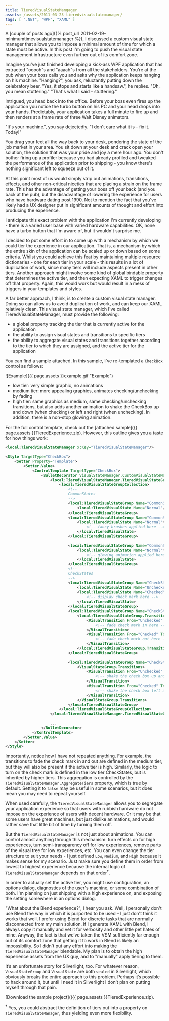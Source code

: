 ```yaml
---
title: TieredVisualStateMangager
assets: /assets/2011-03-23-tieredvisualstatemanager/
tags: [ ".NET", "WPF", "XAML" ]
---
```

A [couple of posts ago]({% post_url 2011-02-19-minimumtimevisualstatemanager %}), I discussed a custom visual state manager that allows you to impose a minimal amount of time for which a state must be active. In this post I'm going to push the visual state management infrastructure even further out of its comfort zone.

Imagine you've just finished developing a kick-ass WPF application that has extracted "ooooh"s and "aaaah"s from all the stakeholders. You're at the pub when your boss calls you and asks why the application keeps hanging on his machine. "Hanging?", you ask, reluctantly putting down the celebratory beer. "Yes, it stops and starts like a handsaw.", he replies. "Oh, you mean stuttering." "That's what I said - stuttering."

Intrigued, you head back into the office. Before your boss even fires up the application you notice the turbo button on his PC and your head drops into your hands. Predictably, your application takes a full minute to fire up and then renders at a frame rate of three Walt Disney animators.

"It's your machine.", you say dejectedly. "I don't care what it is - fix it. Today!"

You drag your feet all the way back to your desk, pondering the state of the job market in your area. You sit down at your desk and crack open your solution, the solution that was your pride and joy a mere hour ago. You don't bother firing up a profiler because you had already profiled and tweaked the performance of the application prior to shipping - you know there's nothing significant left to squeeze out of it.

At this point most of us would simply strip out animations, transitions, effects, and other non-critical niceties that are placing a strain on the frame rate. This has the advantage of getting your boss off your back (and you back at the pub), but the disadvantage of lowering the experience for users who have hardware dating post 1990. Not to mention the fact that you've likely had a UX designer put in significant amounts of thought and effort into producing the experience.

I anticipate this exact problem with the application I'm currently developing - there is a varied user base with varied hardware capabilities. OK, none have a turbo button that I'm aware of, but it wouldn't surprise me.

I decided to put some effort in to come up with a mechanism by which we could tier the experience in our application. That is, a mechanism by which the entire skin of the application can be scaled up or down based on some criteria. Whilst you could achieve this feat by maintaining multiple resource dictionaries - one for each tier in your scale - this results in a lot of duplication of work, since many tiers will include aspects present in other tiers. Another approach might involve some kind of global bindable property that determines the active tier, and then expecting XAML to trigger changes off that property. Again, this would work but would result in a mess of triggers in your templates and styles.

A far better approach, I think, is to create a custom visual state manager. Doing so can allow us to avoid duplication of work, and can keep our XAML relatively clean. This visual state manager, which I've called TieredVisualStateManager, must provide the following:

* a global property tracking the tier that is currently active for the application
* the ability to assign visual states and transitions to specific tiers
* the ability to aggregate visual states and transitions together according to the tier to which they are assigned, and the active tier for the application

You can find a sample attached. In this sample, I've re-templated a `CheckBox` control as follows:

![Example]({{ page.assets }}example.gif "Example")

* low tier: very simple graphic, no animations
* medium tier: more appealing graphics, animates checking/unchecking by fading
* high tier: same graphics as medium, same checking/unchecking transitions, but also adds another animation to shake the CheckBox up and down (when checking) or left and right (when unchecking). In addition, there is a non-stop glowing animation.

For the full control template, check out the [attached sample]({{ page.assets }}TieredExperience.zip). However, this outline gives you a taste for how things work:

```xml
<local:TieredVisualStateManager x:Key="TieredVisualStateManager"/>
     
<Style TargetType="CheckBox">
    <Setter Property="Template">
        <Setter.Value>
            <ControlTemplate TargetType="CheckBox">
                <BulletDecorator VisualStateManager.CustomVisualStateManager="{StaticResource TieredVisualStateManager}">
                    <local:TieredVisualStateManager.TieredVisualStateGroups>
                        <local:TieredVisualStateGroupCollection>
                            <!--
                            CommonStates
                            -->
                            <local:TieredVisualStateGroup Name="CommonStates" Tier="Low">
                                <local:TieredVisualState Name="Normal"/>
                            </local:TieredVisualStateGroup>
                            <local:TieredVisualStateGroup Name="CommonStates" Tier="Medium">
                                <local:TieredVisualState Name="Normal">
                                    <!-- fancy brushes applied here -->
                                </local:TieredVisualState>
                            </local:TieredVisualStateGroup>
                                 
                            <local:TieredVisualStateGroup Name="CommonStates" Tier="High">
                                <local:TieredVisualState Name="Normal">
                                    <!-- glowing animation applied here -->
                                </local:TieredVisualState>
                            </local:TieredVisualStateGroup>
                            <!--
                            CheckStates
                            -->
                            <local:TieredVisualStateGroup Name="CheckStates" Tier="Low">
                                <local:TieredVisualState Name="Unchecked"/>
                                <local:TieredVisualState Name="Checked">
                                    <!-- display check mark here -->
                                </local:TieredVisualState>
                            </local:TieredVisualStateGroup>
                            <local:TieredVisualStateGroup Name="CheckStates" Tier="Medium">
                                <local:TieredVisualStateGroup.Transitions>
                                    <VisualTransition From="Unchecked" To="Checked">
                                        <!-- fade check mark in here -->
                                    </VisualTransition>
                                    <VisualTransition From="Checked" To="Unchecked">
                                        <!-- fade check mark out here -->
                                    </VisualTransition>
                                </local:TieredVisualStateGroup.Transitions>
                            </local:TieredVisualStateGroup>
                                 
                            <local:TieredVisualStateGroup Name="CheckStates" Tier="High">
                                <VisualStateGroup.Transitions>
                                    <VisualTransition From="Unchecked" To="Checked">
                                        <!-- shake the check box up and down here -->
                                    </VisualTransition>
                                    <VisualTransition From="Checked" To="Unchecked">
                                        <!-- shake the check box left and right here -->
                                    </VisualTransition>
                                </VisualStateGroup.Transitions>
                            </local:TieredVisualStateGroup>
                        </local:TieredVisualStateGroupCollection>
                    </local:TieredVisualStateManager.TieredVisualStateGroups>
                     
                    ...
                </BulletDecorator>
            </ControlTemplate>
        </Setter.Value>
    </Setter>
</Style>
```

Importantly, notice how I have not repeated anything. For example, the transitions to fade the check mark in and out are defined in the medium tier, but they will also be present if the active tier is high. Similarly, the logic to turn on the check mark is defined in the low tier CheckStates, but is inherited by higher tiers. This aggregation is controlled by the `TieredVisualStateManager.AggregateTiers` property, which is true by default. Setting it to `false` may be useful in some scenarios, but it does mean you may need to repeat yourself.

When used carefully, the `TieredVisualStateManager` allows you to segregate your application experience so that users with rubbish hardware do not impose on the experience of users with decent hardware. Or it may be that some users have great machines, but just dislike animations, and would rather save that little bit of time by turning them off.

But the `TieredVisualStateManager` is not just about animations. You can control almost anything through this mechanism: turn effects on for high experiences, turn semi-transparency off for low experiences, remove parts of the visual tree for low experiences, etc. You can even change the tier structure to suit your needs - I just defined `Low`, `Medium`, and `High` because it makes sense for my scenario. Just make sure you define them in order from lowest to highest experience because the internal logic of `TieredVisualStateManager` depends on that order<sup>†</sup>.

In order to actually set the active tier, you might use configuration, an options dialog, diagnostics of the user's machine, or some combination of both. I'm planning on just shipping with a high experience on, and exposing the setting somewhere in an options dialog.

"What about the Blend experience?", I hear you ask. Well, I personally don't use Blend the way in which it is purported to be used – I just don't think it works that well. I prefer using Blend for discrete tasks that are normally disconnected from my main solution. If I generate XAML with Blend, I always copy it manually and vet it for verbosity and other little pet hates of mine. Anyway, the fact is that we’ve taken the VSM sufficiently far enough out of its comfort zone that getting it to work in Blend is likely an impossibility. So I didn't put any effort into making the `TieredVisualStateManager` blendable. My plan is to obtain the high experience assets from the UX guy, and to "manually" apply tiering to them.

It’s an unfortunate story for Silverlight, too. For whatever reason, `VisualStateGroup` and `VisualState` are both `sealed` in Silverlight, which obviously breaks the entire approach to this problem. Perhaps it’s possible to hack around it, but until I need it in Silverlight I don’t plan on putting myself through that pain.

[Download the sample project](({{ page.assets }}TieredExperience.zip).

<sup>†</sup> Yes, you could abstract the definition of tiers out into a property on `TieredVisualStateManager`, thus yielding even more flexibility.